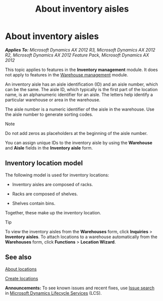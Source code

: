 ﻿---
title: About inventory aisles
TOCTitle: About inventory aisles
ms:assetid: 6a7fa1ba-7ee5-46ae-90e7-c97f2df57823
ms:mtpsurl: https://technet.microsoft.com/en-us/library/Aa571177(v=AX.60)
ms:contentKeyID: 36057979
ms.date: 04/18/2014
mtps_version: v=AX.60
---

# About inventory aisles 


_**Applies To:** Microsoft Dynamics AX 2012 R3, Microsoft Dynamics AX 2012 R2, Microsoft Dynamics AX 2012 Feature Pack, Microsoft Dynamics AX 2012_

This topic applies to features in the **Inventory management** module. It does not apply to features in the [Warehouse management](warehouse-management.md) module.

An inventory aisle has an aisle identification (ID) and an aisle number, which can be the same. The aisle ID, which typically is the first part of the location name, is an alphanumeric identifier for an aisle. The letters help identify a particular warehouse or area in the warehouse.

The aisle number is a numeric identifier of the aisle in the warehouse. Use the aisle number to generate sorting codes.


> [!NOTE]
> <P>Do not add zeros as placeholders at the beginning of the aisle number.</P>



You can assign unique IDs to the inventory aisle by using the **Warehouse** and **Aisle** fields in the **Inventory aisle** form.

## Inventory location model

The following model is used for inventory locations:

  - Inventory aisles are composed of racks.

  - Racks are composed of shelves.

  - Shelves contain bins.

Together, these make up the inventory location.


> [!TIP]
> <P>To view the inventory aisles from the <STRONG>Warehouses</STRONG> form, click <STRONG>Inquiries</STRONG> &gt; <STRONG>Inventory aisles</STRONG>. To attach locations to a warehouse automatically from the <STRONG>Warehouses</STRONG> form, click <STRONG>Functions</STRONG> &gt; <STRONG>Location Wizard</STRONG>.</P>



## See also

[About locations](about-locations.md)

[Create locations](create-locations.md)

  
**Announcements:** To see known issues and recent fixes, use [Issue search](http://go.microsoft.com/fwlink/?linkid=389258) in [Microsoft Dynamics Lifecycle Services](http://go.microsoft.com/fwlink/?linkid=306505) (LCS).

